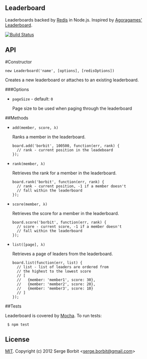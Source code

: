 Leaderboard
-----------

Leaderboards backed by [Redis](http://redis.io) in Node.js. Inspired by [Agoragames' Leaderboard](https://github.com/agoragames/leaderboard).

[![Build Status](https://secure.travis-ci.org/borbit/node-leaderboard.png)](http://travis-ci.org/borbit/node-leaderboard)

API
---

#Constructor

    new Leaderboard('name', [options], [redisOptions])

Creates a new leaderboard or attaches to an existing leaderboard.

###Options

  - `pageSize` - default: `0`

    Page size to be used when paging through the leaderboard


##Methods

  - `add(member, score, λ)`

    Ranks a member in the leaderboard.

        board.add('borbit', 100500, function(err, rank) {
          // rank - current position in the leadeboard
        });

  - `rank(member, λ)`

    Retrieves the rank for a member in the leaderboard.

        board.rank('borbit', function(err, rank) {
          // rank - current position, -1 if a member doesn't
          // fall within the leaderboard
        });

  - `score(member, λ)`

    Retrieves the score for a member in the leaderboard.

        board.score('borbit', function(err, rank) {
          // score - current score, -1 if a member doesn't
          // fall within the leaderboard
        });

  - `list([page], λ)`

    Retrieves a page of leaders from the leaderboard.

        board.list(function(err, list) {
          // list - list of leaders are ordered from
          // the highest to the lowest score
          // [
          //   {member: 'member1', score: 30},
          //   {member: 'member2', score: 20},
          //   {member: 'member3', score: 10}
          // ]
        });

##Tests

Leaderboard is covered by [Mocha](http://visionmedia.github.com/mocha/). To run tests:

     $ npm test

## License 

[MIT](http://en.wikipedia.org/wiki/MIT_License#License_terms). Copyright (c) 2012 Serge Borbit &lt;serge.borbit@gmail.com&gt;